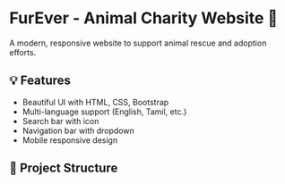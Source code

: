 # FurEver - Animal Charity Website 🐾

A modern, responsive website to support animal rescue and adoption efforts.

## 💡 Features

- Beautiful UI with HTML, CSS, Bootstrap
- Multi-language support (English, Tamil, etc.)
- Search bar with icon
- Navigation bar with dropdown
- Mobile responsive design

## 📁 Project Structure

